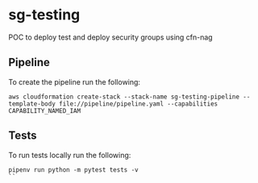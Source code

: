 # sg-testing

POC to deploy test and deploy security groups using cfn-nag

## Pipeline
To create the pipeline run the following:
```
aws cloudformation create-stack --stack-name sg-testing-pipeline --template-body file://pipeline/pipeline.yaml --capabilities CAPABILITY_NAMED_IAM
```

## Tests
To run tests locally run the following:
```
pipenv run python -m pytest tests -v
``